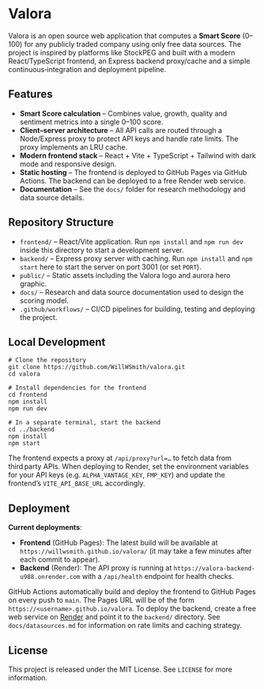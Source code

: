 # Valora

Valora is an open source web application that computes a **Smart Score** (0–100) for any publicly traded company using only free data sources.  The project is inspired by platforms like StockPEG and built with a modern React/TypeScript frontend, an Express backend proxy/cache and a simple continuous‑integration and deployment pipeline.

## Features

- **Smart Score calculation** – Combines value, growth, quality and sentiment metrics into a single 0–100 score.
- **Client–server architecture** – All API calls are routed through a Node/Express proxy to protect API keys and handle rate limits.  The proxy implements an LRU cache.
- **Modern frontend stack** – React + Vite + TypeScript + Tailwind with dark mode and responsive design.
- **Static hosting** – The frontend is deployed to GitHub Pages via GitHub Actions.  The backend can be deployed to a free Render web service.
- **Documentation** – See the `docs/` folder for research methodology and data source details.

## Repository Structure

- `frontend/` – React/Vite application.  Run `npm install` and `npm run dev` inside this directory to start a development server.
- `backend/` – Express proxy server with caching.  Run `npm install` and `npm start` here to start the server on port 3001 (or set `PORT`).
- `public/` – Static assets including the Valora logo and aurora hero graphic.
- `docs/` – Research and data source documentation used to design the scoring model.
- `.github/workflows/` – CI/CD pipelines for building, testing and deploying the project.

## Local Development

```
# Clone the repository
git clone https://github.com/WillWSmith/valora.git
cd valora

# Install dependencies for the frontend
cd frontend
npm install
npm run dev

# In a separate terminal, start the backend
cd ../backend
npm install
npm start
```

The frontend expects a proxy at `/api/proxy?url=…` to fetch data from third party APIs.  When deploying to Render, set the environment variables for your API keys (e.g. `ALPHA_VANTAGE_KEY`, `FMP_KEY`) and update the frontend’s `VITE_API_BASE_URL` accordingly.

## Deployment


**Current deployments**:

- **Frontend** (GitHub Pages): The latest build will be available at `https://willwsmith.github.io/valora/` (it may take a few minutes after each commit to appear).
- **Backend** (Render): The API proxy is running at `https://valora-backend-u988.onrender.com` with a `/api/health` endpoint for health checks.

GitHub Actions automatically build and deploy the frontend to GitHub Pages on every push to `main`.  The Pages URL will be of the form `https://<username>.github.io/valora`.  To deploy the backend, create a free web service on [Render](https://render.com/) and point it to the `backend/` directory.  See `docs/datasources.md` for information on rate limits and caching strategy.

## License

This project is released under the MIT License.  See `LICENSE` for more information.
